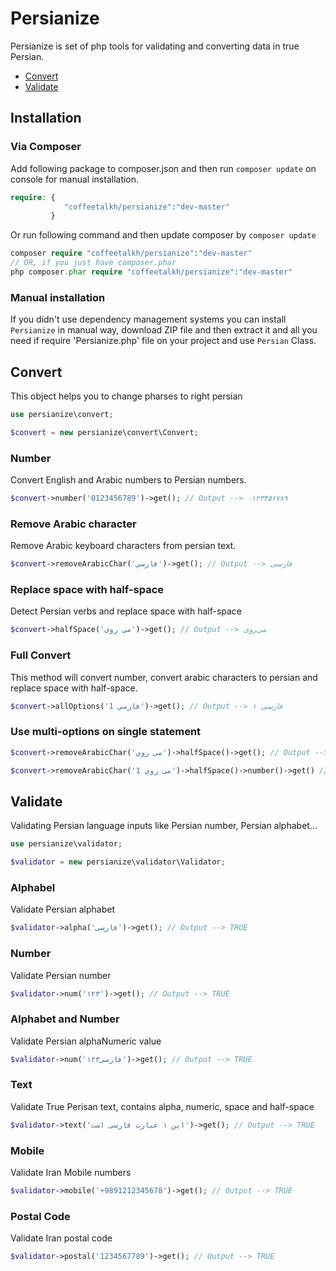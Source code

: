 # Persianize
Persianize is set of php tools for validating and converting data in true Persian.

* [Convert](#convert)
* [Validate](#validate)

## Installation

### Via Composer
Add following package to composer.json and then run ```composer update``` on console for manual installation.

```php
require: {
			"coffeetalkh/persianize":"dev-master"
		 }
```

Or run following command and then update composer by ```composer update```

```php
composer require "coffeetalkh/persianize":"dev-master"
// OR, if you just have composer.phar
php composer.phar require "coffeetalkh/persianize":"dev-master"
```

### Manual installation
If you didn't use dependency management systems you can install ```Persianize``` in manual way, download ZIP file and then extract it and all you need if require 'Persianize.php' file on your project and use ```Persian``` Class.

## Convert
This object helps you to change pharses to right persian

```php
use persianize\convert;

$convert = new persianize\convert\Convert;
```

### Number
Convert English and Arabic numbers to Persian numbers.

```php
$convert->number('0123456789')->get(); // Output --> ۰۱۲۳۴۵۶۷۸۹
```

### Remove Arabic character
Remove Arabic keyboard characters from persian text.

```php
$convert->removeArabicChar('فارسي')->get(); // Output --> فارسی
```

### Replace space with half-space
Detect Persian verbs and replace space with half-space
```php
$convert->halfSpace('می روی')->get(); // Output --> می‌روی
```

### Full Convert
This method will convert number, convert arabic characters to persian and replace space with half-space.

```php
$convert->allOptions('فارسي 1')->get(); // Output --> فارسی ۱
```

### Use multi-options on single statement

```php
$convert->removeArabicChar('می روي')->halfSpace()->get(); // Output --> می‌روی

$convert->removeArabicChar('می روي 1')->halfSpace()->number()->get() // Output --> می‌روی ۱
```

## Validate
Validating Persian language inputs like Persian number, Persian alphabet...

```php
use persianize\validator;

$validator = new persianize\validator\Validator;
```

### Alphabel
Validate Persian alphabet

```php
$validator->alpha('فارسی')->get(); // Output --> TRUE
```

### Number
Validate Persian number

```php
$validator->num('۱۲۳')->get(); // Output --> TRUE
```

### Alphabet and Number
Validate Persian alphaNumeric value

```php
$validator->num('فارسی۱۲۳')->get(); // Output --> TRUE
```

### Text
Validate True Perisan text, contains alpha, numeric, space and half-space

```php
$validator->text('این ۱ عبارت فارسی است')->get(); // Output --> TRUE
```

### Mobile
Validate Iran Mobile numbers

```php
$validator->mobile('+9891212345678')->get(); // Output --> TRUE
```

### Postal Code
Validate Iran postal code

```php
$validator->postal('1234567789')->get(); // Output --> TRUE
```

